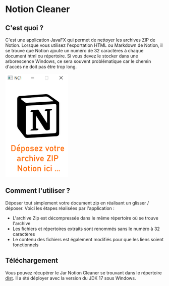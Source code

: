 # Notion Cleaner
## C'est quoi ?
C'est une application JavaFX qui permet de nettoyer les archives ZIP de Notion.
Lorsque vous utilisez l'exportation HTML ou Markdown de Notion, il se trouve que Notion ajoute un numéro de 32 caractères à chaque document html ou répertoire. Si vous devez le stocker dans une arborescence Windows, ce sera souvent problématique car le chemin d'accès ne doit pas être trop long.

![Capture](images/capture.png)

## Comment l'utiliser ?
Déposer tout simplement votre document zip en réalisant un glisser / déposer. 
Voici les étapes réalisées par l'application :
- L'archive Zip est décompressée dans le même répertoire où se trouve l'archive
- Les fichiers et répertoires extraits sont renommés sans le numéro à 32 caractères
- Le contenu des fichiers est également modifiés pour que les liens soient fonctionnels

## Téléchargement
Vous pouvez récupérer le Jar Notion Cleaner se trouvant dans le répertoire [dist](https://github.com/ramalhom/NotionCleaner/tree/main/dist). Il a été déployer avec la version du JDK 17 sous Windows.